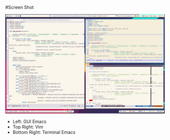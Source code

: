 #Screen Shot

![Screenshot](https://github.com/apierz/dotfiles/blob/master/screenshot.png?raw=true)

* Left: GUI Emacs
* Top Right: Vim
* Bottom Right: Terminal Emacs

